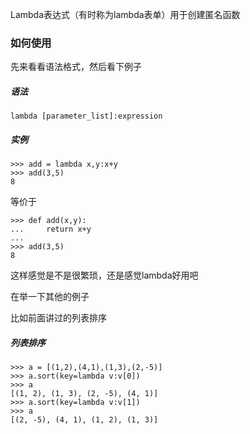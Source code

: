 Lambda表达式（有时称为lambda表单）用于创建匿名函数

### 如何使用

先来看看语法格式，然后看下例子

##### 语法

```
lambda [parameter_list]:expression
```

##### 实例

```
>>> add = lambda x,y:x+y
>>> add(3,5)
8
```

等价于

```
>>> def add(x,y):
...     return x+y
...
>>> add(3,5)
8
```

这样感觉是不是很繁琐，还是感觉lambda好用吧

在举一下其他的例子

比如前面讲过的列表排序

##### 列表排序

```
>>> a = [(1,2),(4,1),(1,3),(2,-5)]
>>> a.sort(key=lambda v:v[0])
>>> a
[(1, 2), (1, 3), (2, -5), (4, 1)]
>>> a.sort(key=lambda v:v[1])
>>> a
[(2, -5), (4, 1), (1, 2), (1, 3)]
```



